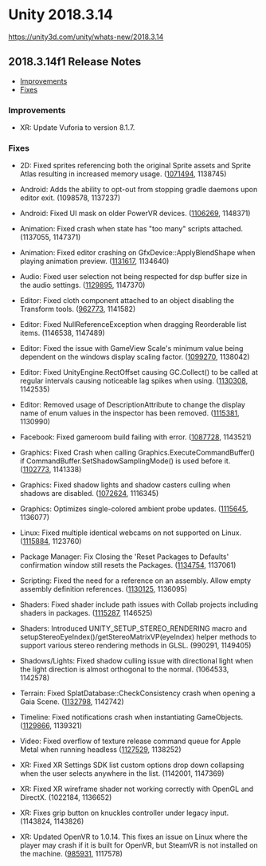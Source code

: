 # Unity 2018.3.14

https://unity3d.com/unity/whats-new/2018.3.14

## 2018.3.14f1 Release Notes

- [Improvements](#improvements)
- [Fixes](#fixes)


### Improvements

*   XR: Update Vuforia to version 8.1.7.

### Fixes

*   2D: Fixed sprites referencing both the original Sprite assets and Sprite Atlas resulting in increased memory usage. ([1071494](https://issuetracker.unity3d.com/issues/sprites-reference-both-the-original-sprite-assets-and-sprite-atlas-resulting-in-increased-memory-usage), 1138745)
    
*   Android: Adds the ability to opt-out from stopping gradle daemons upon editor exit. (1098578, 1137237)
    
*   Android: Fixed UI mask on older PowerVR devices. ([1106269](https://issuetracker.unity3d.com/issues/android-gles2-image-inside-a-ui-mask-is-not-visible-on-some-android-devices), 1148371)
    
*   Animation: Fixed crash when state has "too many" scripts attached. (1137055, 1147371)
    
*   Animation: Fixed editor crashing on GfxDevice::ApplyBlendShape when playing animation preview. ([1131617](https://issuetracker.unity3d.com/issues/unity-editor-crashes-on-gfxdevice-applyblendshape-when-playing-animation-preview), 1134640)
    
*   Audio: Fixed user selection not being respected for dsp buffer size in the audio settings. ([1129895](https://issuetracker.unity3d.com/issues/audio-dsp-buffer-size-sets-to-best-performance-when-pressing-trying-to-set-to-default), 1147370)
    
*   Editor: Fixed cloth component attached to an object disabling the Transform tools. ([962773](https://issuetracker.unity3d.com/issues/a-cloth-component-attached-to-an-object-disables-the-transform-tools), 1141582)
    
*   Editor: Fixed NullReferenceException when dragging Reorderable list items. (1146538, 1147489)
    
*   Editor: Fixed the issue with GameView Scale's minimum value being dependent on the windows display scaling factor. ([1099270](https://issuetracker.unity3d.com/issues/gameview-defaults-to-1-dot-25x-scale-on-windows), 1138042)
    
*   Editor: Fixed UnityEngine.RectOffset causing GC.Collect() to be called at regular intervals causing noticeable lag spikes when using. ([1130308](https://issuetracker.unity3d.com/issues/gc-dot-collect-is-called-at-regular-intervals-causing-noticeable-lag-spikes-when-using-bolt-asset), 1142535)
    
*   Editor: Removed usage of DescriptionAttribute to change the display name of enum values in the inspector has been removed. ([1115381](https://issuetracker.unity3d.com/issues/drawdefaultinspector-displays-enums-differently-from-editorguilayout-dot-enumpopup-when-using-cusom-inspector), 1130990)
    
*   Facebook: Fixed gameroom build failing with error. ([1087728](https://issuetracker.unity3d.com/issues/facebook-uploading-gameroom-build-fails-with-error), 1143521)
    
*   Graphics: Fixed Crash when calling Graphics.ExecuteCommandBuffer() if CommandBuffer.SetShadowSamplingMode() is used before it. ([1102773](https://issuetracker.unity3d.com/issues/crash-when-calling-graphics-dot-executecommandbuffer-if-commandbuffer-dot-setshadowsamplingmode-is-used-before-it), 1141338)
    
*   Graphics: Fixed shadow lights and shadow casters culling when shadows are disabled. ([1072624](https://issuetracker.unity3d.com/issues/osx-shadows-disabling-shadows-in-quality-settings-doesnt-stop-shadow-caster-culling), 1116345)
    
*   Graphics: Optimizes single-colored ambient probe updates. ([1115645](https://issuetracker.unity3d.com/issues/the-rendersettings-dot-ambientlight-color-is-changing-inconsistenly-when-using-color-dot-lerp), 1136077)
    
*   Linux: Fixed multiple identical webcams on not supported on Linux. ([1115884](https://issuetracker.unity3d.com/issues/linux-when-using-2-identical-webcams-with-same-name-second-webcam-does-not-return-frames), 1123760)
    
*   Package Manager: Fix Closing the 'Reset Packages to Defaults' confirmation window still resets the Packages. ([1134754](https://issuetracker.unity3d.com/issues/closing-the-reset-packages-to-defaults-confirmation-window-still-resets-the-packages), 1137061)
    
*   Scripting: Fixed the need for a reference on an assembly. Allow empty assembly definition references. ([1130125](https://issuetracker.unity3d.com/issues/compilation-errors-after-reimporting-the-project-that-has-an-assembly-definition-that-references-another-assembly-definitions), 1136095)
    
*   Shaders: Fixed shader include path issues with Collab projects including shaders in packages. ([1115287](https://issuetracker.unity3d.com/issues/collab-hdrp-loses-its-packages-when-downloaded-from-collab), 1146525)
    
*   Shaders: Introduced UNITY\_SETUP\_STEREO\_RENDERING macro and setupStereoEyeIndex()/getStereoMatrixVP(eyeIndex) helper methods to support various stereo rendering methods in GLSL. (990291, 1149405)
    
*   Shadows/Lights: Fixed shadow culling issue with directional light when the light direction is almost orthogonal to the normal. (1064533, 1142578)
    
*   Terrain: Fixed SplatDatabase::CheckConsistency crash when opening a Gaia Scene. ([1132798](https://issuetracker.unity3d.com/issues/splatdatabase-checkconsistency-crash-when-opening-a-gaia-scene), 1142742)
    
*   Timeline: Fixed notifications crash when instantiating GameObjects. ([1129866](https://issuetracker.unity3d.com/issues/crash-on-scripting-scriptingwrapperfor-when-setting-gameobject-parent-via-timeline-signals), 1139321)
    
*   Video: Fixed overflow of texture release command queue for Apple Metal when running headless ([1127529](https://issuetracker.unity3d.com/issues/batch-mode-crash-when-using-audiosampleprovider-api), 1138252)
    
*   XR: Fixed XR Settings SDK list custom options drop down collapsing when the user selects anywhere in the list. (1142001, 1147369)
    
*   XR: Fixed XR wireframe shader not working correctly with OpenGL and DirectX. (1022184, 1136652)
    
*   XR: Fixes grip button on knuckles controller under legacy input. (1143824, 1143826)
    
*   XR: Updated OpenVR to 1.0.14. This fixes an issue on Linux where the player may crash if it is built for OpenVR, but SteamVR is not installed on the machine. ([985931](https://issuetracker.unity3d.com/issues/linux-crash-in-dl-find-dso-for-object-when-entering-play-mode-with-vr-support-enabled), 1117578)